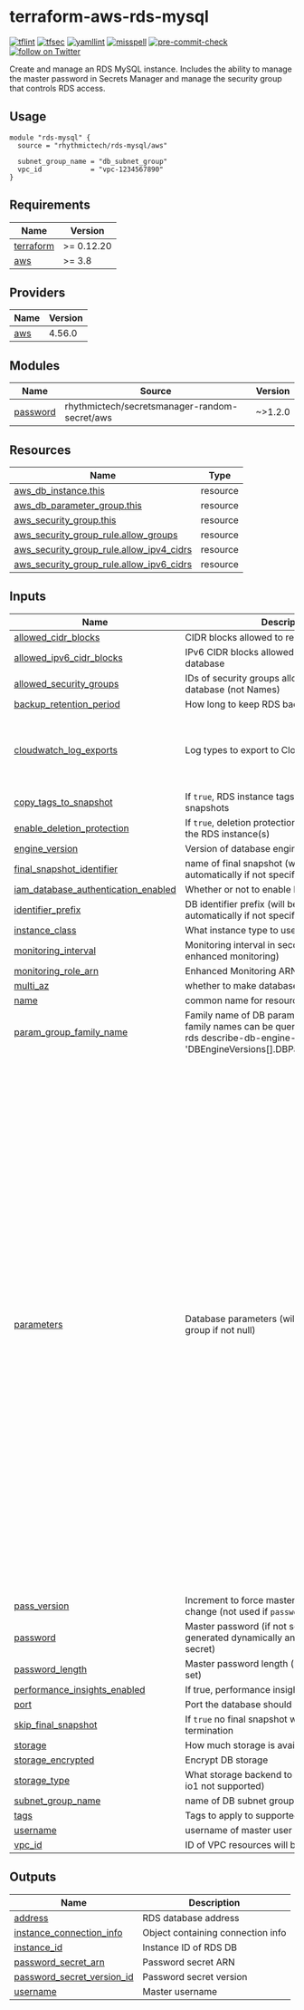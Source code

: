 # terraform-aws-rds-mysql
[![tflint](https://github.com/rhythmictech/terraform-aws-rds-mysql/workflows/tflint/badge.svg?branch=master&event=push)](https://github.com/rhythmictech/terraform-aws-rds-mysql/actions?query=workflow%3Atflint+event%3Apush+branch%3Amaster)
[![tfsec](https://github.com/rhythmictech/terraform-aws-rds-mysql/workflows/tfsec/badge.svg?branch=master&event=push)](https://github.com/rhythmictech/terraform-aws-rds-mysql/actions?query=workflow%3Atfsec+event%3Apush+branch%3Amaster)
[![yamllint](https://github.com/rhythmictech/terraform-aws-rds-mysql/workflows/yamllint/badge.svg?branch=master&event=push)](https://github.com/rhythmictech/terraform-aws-rds-mysql/actions?query=workflow%3Ayamllint+event%3Apush+branch%3Amaster)
[![misspell](https://github.com/rhythmictech/terraform-aws-rds-mysql/workflows/misspell/badge.svg?branch=master&event=push)](https://github.com/rhythmictech/terraform-aws-rds-mysql/actions?query=workflow%3Amisspell+event%3Apush+branch%3Amaster)
[![pre-commit-check](https://github.com/rhythmictech/terraform-aws-rds-mysql/workflows/pre-commit-check/badge.svg?branch=master&event=push)](https://github.com/rhythmictech/terraform-aws-rds-mysql/actions?query=workflow%3Apre-commit-check+event%3Apush+branch%3Amaster)
<a href="https://twitter.com/intent/follow?screen_name=RhythmicTech"><img src="https://img.shields.io/twitter/follow/RhythmicTech?style=social&logo=twitter" alt="follow on Twitter"></a>

Create and manage an RDS MySQL instance. Includes the ability to manage the master password in Secrets Manager and manage the security group that controls RDS access.

## Usage
```
module "rds-mysql" {
  source = "rhythmictech/rds-mysql/aws"

  subnet_group_name = "db_subnet_group"
  vpc_id            = "vpc-1234567890"
}
```

<!-- BEGINNING OF PRE-COMMIT-TERRAFORM DOCS HOOK -->
## Requirements

| Name | Version |
|------|---------|
| <a name="requirement_terraform"></a> [terraform](#requirement\_terraform) | >= 0.12.20 |
| <a name="requirement_aws"></a> [aws](#requirement\_aws) | >= 3.8 |

## Providers

| Name | Version |
|------|---------|
| <a name="provider_aws"></a> [aws](#provider\_aws) | 4.56.0 |

## Modules

| Name | Source | Version |
|------|--------|---------|
| <a name="module_password"></a> [password](#module\_password) | rhythmictech/secretsmanager-random-secret/aws | ~>1.2.0 |

## Resources

| Name | Type |
|------|------|
| [aws_db_instance.this](https://registry.terraform.io/providers/hashicorp/aws/latest/docs/resources/db_instance) | resource |
| [aws_db_parameter_group.this](https://registry.terraform.io/providers/hashicorp/aws/latest/docs/resources/db_parameter_group) | resource |
| [aws_security_group.this](https://registry.terraform.io/providers/hashicorp/aws/latest/docs/resources/security_group) | resource |
| [aws_security_group_rule.allow_groups](https://registry.terraform.io/providers/hashicorp/aws/latest/docs/resources/security_group_rule) | resource |
| [aws_security_group_rule.allow_ipv4_cidrs](https://registry.terraform.io/providers/hashicorp/aws/latest/docs/resources/security_group_rule) | resource |
| [aws_security_group_rule.allow_ipv6_cidrs](https://registry.terraform.io/providers/hashicorp/aws/latest/docs/resources/security_group_rule) | resource |

## Inputs

| Name | Description | Type | Default | Required |
|------|-------------|------|---------|:--------:|
| <a name="input_allowed_cidr_blocks"></a> [allowed\_cidr\_blocks](#input\_allowed\_cidr\_blocks) | CIDR blocks allowed to reach the database | `list(string)` | `[]` | no |
| <a name="input_allowed_ipv6_cidr_blocks"></a> [allowed\_ipv6\_cidr\_blocks](#input\_allowed\_ipv6\_cidr\_blocks) | IPv6 CIDR blocks allowed to reach the database | `list(string)` | `[]` | no |
| <a name="input_allowed_security_groups"></a> [allowed\_security\_groups](#input\_allowed\_security\_groups) | IDs of security groups allowed to reach the database (not Names) | `list(string)` | `[]` | no |
| <a name="input_backup_retention_period"></a> [backup\_retention\_period](#input\_backup\_retention\_period) | How long to keep RDS backups (in days) | `number` | `5` | no |
| <a name="input_cloudwatch_log_exports"></a> [cloudwatch\_log\_exports](#input\_cloudwatch\_log\_exports) | Log types to export to CloudWatch | `list(string)` | <pre>[<br>  "audit",<br>  "error",<br>  "general",<br>  "slowquery"<br>]</pre> | no |
| <a name="input_copy_tags_to_snapshot"></a> [copy\_tags\_to\_snapshot](#input\_copy\_tags\_to\_snapshot) | If `true`, RDS instance tags will be copied to snapshots | `bool` | `true` | no |
| <a name="input_enable_deletion_protection"></a> [enable\_deletion\_protection](#input\_enable\_deletion\_protection) | If `true`, deletion protection will be turned on for the RDS instance(s) | `bool` | `true` | no |
| <a name="input_engine_version"></a> [engine\_version](#input\_engine\_version) | Version of database engine to use | `string` | `"5.7"` | no |
| <a name="input_final_snapshot_identifier"></a> [final\_snapshot\_identifier](#input\_final\_snapshot\_identifier) | name of final snapshot (will be computed automatically if not specified) | `string` | `null` | no |
| <a name="input_iam_database_authentication_enabled"></a> [iam\_database\_authentication\_enabled](#input\_iam\_database\_authentication\_enabled) | Whether or not to enable IAM DB authentication | `bool` | `false` | no |
| <a name="input_identifier_prefix"></a> [identifier\_prefix](#input\_identifier\_prefix) | DB identifier prefix (will be generated by AWS automatically if not specified) | `string` | `null` | no |
| <a name="input_instance_class"></a> [instance\_class](#input\_instance\_class) | What instance type to use | `string` | `"db.t3.small"` | no |
| <a name="input_monitoring_interval"></a> [monitoring\_interval](#input\_monitoring\_interval) | Monitoring interval in seconds (`0` to disable enhanced monitoring) | `number` | `0` | no |
| <a name="input_monitoring_role_arn"></a> [monitoring\_role\_arn](#input\_monitoring\_role\_arn) | Enhanced Monitoring ARN (blank to omit) | `string` | `null` | no |
| <a name="input_multi_az"></a> [multi\_az](#input\_multi\_az) | whether to make database multi-az | `bool` | `true` | no |
| <a name="input_name"></a> [name](#input\_name) | common name for resources in this module | `string` | `"mysql-rds"` | no |
| <a name="input_param_group_family_name"></a> [param\_group\_family\_name](#input\_param\_group\_family\_name) | Family name of DB parameter group. Valid family names can be queried using aws cli: aws rds describe-db-engine-versions --query 'DBEngineVersions[].DBParameterGroupFamily' | `string` | `null` | no |
| <a name="input_parameters"></a> [parameters](#input\_parameters) | Database parameters (will create parameter group if not null) | <pre>list(object({<br>    apply_method = string<br>    name         = string<br>    value        = string<br>  }))</pre> | <pre>[<br>  {<br>    "apply_method": "immediate",<br>    "name": "character_set_database",<br>    "value": "utf8"<br>  },<br>  {<br>    "apply_method": "immediate",<br>    "name": "character_set_connection",<br>    "value": "utf8"<br>  },<br>  {<br>    "apply_method": "immediate",<br>    "name": "character_set_filesystem",<br>    "value": "utf8"<br>  },<br>  {<br>    "apply_method": "immediate",<br>    "name": "character_set_results",<br>    "value": "utf8"<br>  },<br>  {<br>    "apply_method": "immediate",<br>    "name": "character_set_server",<br>    "value": "utf8"<br>  },<br>  {<br>    "apply_method": "immediate",<br>    "name": "character_set_client",<br>    "value": "utf8"<br>  },<br>  {<br>    "apply_method": "immediate",<br>    "name": "collation_connection",<br>    "value": "utf8_bin"<br>  },<br>  {<br>    "apply_method": "immediate",<br>    "name": "collation_server",<br>    "value": "utf8_bin"<br>  },<br>  {<br>    "apply_method": "immediate",<br>    "name": "max_allowed_packet",<br>    "value": "1073741824"<br>  }<br>]</pre> | no |
| <a name="input_pass_version"></a> [pass\_version](#input\_pass\_version) | Increment to force master user password change (not used if `password` is set) | `number` | `1` | no |
| <a name="input_password"></a> [password](#input\_password) | Master password (if not set, one will be generated dynamically and exposed through a secret) | `string` | `null` | no |
| <a name="input_password_length"></a> [password\_length](#input\_password\_length) | Master password length (not used if `password` is set) | `number` | `30` | no |
| <a name="input_performance_insights_enabled"></a> [performance\_insights\_enabled](#input\_performance\_insights\_enabled) | If true, performance insights will be enabled | `bool` | `false` | no |
| <a name="input_port"></a> [port](#input\_port) | Port the database should listen on | `string` | `"3306"` | no |
| <a name="input_skip_final_snapshot"></a> [skip\_final\_snapshot](#input\_skip\_final\_snapshot) | If `true` no final snapshot will be taken on termination | `bool` | `false` | no |
| <a name="input_storage"></a> [storage](#input\_storage) | How much storage is available to the database | `string` | `20` | no |
| <a name="input_storage_encrypted"></a> [storage\_encrypted](#input\_storage\_encrypted) | Encrypt DB storage | `bool` | `true` | no |
| <a name="input_storage_type"></a> [storage\_type](#input\_storage\_type) | What storage backend to use (`gp2` or `standard`. io1 not supported) | `string` | `"gp2"` | no |
| <a name="input_subnet_group_name"></a> [subnet\_group\_name](#input\_subnet\_group\_name) | name of DB subnet group to place DB in | `string` | n/a | yes |
| <a name="input_tags"></a> [tags](#input\_tags) | Tags to apply to supported resources | `map(string)` | `{}` | no |
| <a name="input_username"></a> [username](#input\_username) | username of master user | `string` | `"mysql_user"` | no |
| <a name="input_vpc_id"></a> [vpc\_id](#input\_vpc\_id) | ID of VPC resources will be created in | `string` | n/a | yes |

## Outputs

| Name | Description |
|------|-------------|
| <a name="output_address"></a> [address](#output\_address) | RDS database address |
| <a name="output_instance_connection_info"></a> [instance\_connection\_info](#output\_instance\_connection\_info) | Object containing connection info |
| <a name="output_instance_id"></a> [instance\_id](#output\_instance\_id) | Instance ID of RDS DB |
| <a name="output_password_secret_arn"></a> [password\_secret\_arn](#output\_password\_secret\_arn) | Password secret ARN |
| <a name="output_password_secret_version_id"></a> [password\_secret\_version\_id](#output\_password\_secret\_version\_id) | Password secret version |
| <a name="output_username"></a> [username](#output\_username) | Master username |
<!-- END OF PRE-COMMIT-TERRAFORM DOCS HOOK -->
